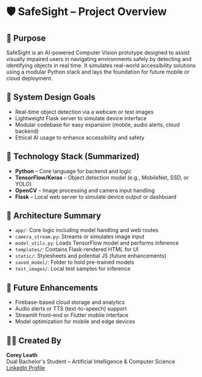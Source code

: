 # 🛡️ SafeSight – Project Overview

## 🎯 Purpose
SafeSight is an AI-powered Computer Vision prototype designed to assist visually impaired users in navigating environments safely by detecting and identifying objects in real time. It simulates real-world accessibility solutions using a modular Python stack and lays the foundation for future mobile or cloud deployment.

## 📐 System Design Goals
- Real-time object detection via a webcam or test images
- Lightweight Flask server to simulate device interface
- Modular codebase for easy expansion (mobile, audio alerts, cloud backend)
- Ethical AI usage to enhance accessibility and safety

## 🔧 Technology Stack (Summarized)
- **Python** – Core language for backend and logic
- **TensorFlow/Keras** – Object detection model (e.g., MobileNet, SSD, or YOLO)
- **OpenCV** – Image processing and camera input handling
- **Flask** – Local web server to simulate device output or dashboard

## 🧱 Architecture Summary
- `app/`: Core logic including model handling and web routes
- `camera_stream.py`: Streams or simulates image input
- `model_utils.py`: Loads TensorFlow model and performs inference
- `templates/`: Contains Flask-rendered HTML for UI
- `static/`: Stylesheets and potential JS (future enhancements)
- `saved_model/`: Folder to hold pre-trained models
- `test_images/`: Local test samples for inference

## 🔮 Future Enhancements
- Firebase-based cloud storage and analytics
- Audio alerts or TTS (text-to-speech) support
- Streamlit front-end or Flutter mobile interface
- Model optimization for mobile and edge devices

## 🧑‍💼 Created By
**Corey Leath**  
Dual Bachelor's Student – Artificial Intelligence & Computer Science  
[LinkedIn Profile](https://linkedin.com/in/corey-leath)
